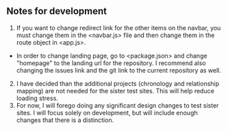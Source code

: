 ## Notes for development

1. If you want to change redirect link for the other items on the navbar, you must change them in the <navbar.js> file and then change them in the route object in <app.js>.
 - In order to change landing page, go to <package.json> and change "homepage" to the landing url for the repository. I recommend also changing the issues link and the git link to the current repository as well.
2. I have decided than the additional projects (chronology and relationship mapping) are not needed for the sister test sites. This will help reduce loading stress. 
3. For now, I will forego doing any significant design changes to test sister sites. I will focus solely on development, but will include enough changes that there is a distinction.